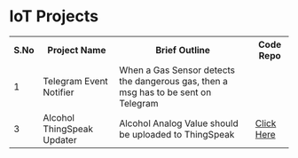 # IoT Projects

<table>
  <tr>
    <th>S.No</th>
    <th>Project Name</th>
    <th>Brief Outline</th>
    <th>Code Repo</th>
  </tr>
  <tr>
    <td>1</td>
    <td>Telegram Event Notifier</td>
    <td>When a Gas Sensor detects the dangerous gas, then a msg has to be sent on Telegram</td>
    <td></td>
  </tr>
   <tr>
    <td>3</td>
    <td>Alcohol ThingSpeak Updater</td>
    <td>Alcohol Analog Value should be uploaded to ThingSpeak</td>
    <td><a href="https://github.com/maddydevgits/iot-activities/tree/main/Project3">Click Here</a></td>
  </tr>
</table>
